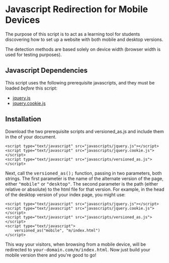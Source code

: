 # Javascript Redirection for Mobile Devices

The purpose of this script is to act as a learning tool for students discovering how to set up a website with both mobile and desktop versions.

The detection methods are based solely on device width (browser width is used for testing purposes).

## Javascript Dependencies

This script uses the following prerequisite javascripts, and they must be loaded *before* this script:

- [jquery.js](https://github.com/jquery/jquery)
- [jquery.cookie.js](https://github.com/carhartl/jquery-cookie)

## Installation

Download the two prerequisite scripts and versioned_as.js and include them in the <tt><head></tt> of your document.


    <script type="text/javascript" src="javascripts/jquery.js"></script>
    <script type="text/javascript" src="javascripts/jquery.cookie.js"></script>
    <script type="text/javascript" src="javascripts/versioned_as.js"></script>


Next, call the <tt>versioned_as();</tt> function, passing in two parameters, both strings. The first parameter is the name of the alternate version of the page, either <tt>"mobile"</tt> or <tt>"desktop"</tt>. The second parameter is the path (either relative or absolute) to the html file for that version. For example, in the head of the desktop version of your index page, you might use:


    <script type="text/javascript" src="javascripts/jquery.js"></script>
    <script type="text/javascript" src="javascripts/jquery.cookie.js"></script>
    <script type="text/javascript" src="javascripts/versioned_as.js"></script>
    <script type="text/javascript">
        versioned_as("mobile", "m/index.html")
    </script>


This way your visitors, when browsing from a mobile device, will be redirected to <tt>your-domain.com/m/index.html</tt>. Now just build your mobile version there and you're good to go!
